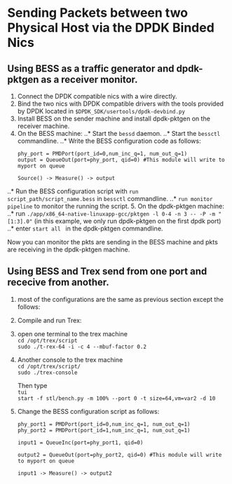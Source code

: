 # Sending Packets between two Physical Host via the DPDK Binded Nics

## Using BESS as a traffic generator and dpdk-pktgen as a receiver monitor.
1. Connect the DPDK compatible nics with a wire directly.
2. Bind the two nics with DPDK compatible drivers with the tools provided by DPDK located in ```$DPDK_SDK/usertools/dpdk-devbind.py```
3. Install BESS on the sender machine and install dpdk-pktgen on the receiver machine.
4. On the BESS machine:
  ..* Start the ```bessd``` daemon.
  ..* Start the ```bessctl``` commandline.
  ..* Write the BESS configuration code as follows:
      ```
      phy_port = PMDPort(port_id=0,num_inc_q=1, num_out_q=1)
      output = QueueOut(port=phy_port, qid=0) #This module will write to myport on queue

      Source() -> Measure() -> output
      ```
  ..* Run the BESS configuration script with ```run script_path/script_name.bess``` in ```bessctl``` commandline.
  ..* ```run monitor pipeline``` to monitor the running the script.
5. On the dpdk-pktgen machine:
  ..* run ```./app/x86_64-native-linuxapp-gcc/pktgen -l 0-4 -n 3 -- -P -m "[1:3].0"``` (in this example, we only run dpdk-pktgen on the first dpdk port)
  ..* enter ```start all ``` in the dpdk-pktgen commandline.

Now you can monitor the pkts are sending in the BESS machine and pkts are receiving in the dpdk-pktgen machine.

## Using BESS and Trex send from one port and rececive from another.
1. most of the configurations are the same as previous section except the follows:
2. Compile and run Trex:
  1. open one terminal to the trex machine  
   `cd /opt/trex/script`  
   `sudo ./t-rex-64 -i -c 4 --mbuf-factor 0.2`

  2. Another console to the trex machine  
     `cd /opt/trex/script/`  
     `sudo ./trex-console`  

     Then type  
     `tui`  
     `start -f stl/bench.py -m 100% --port 0 -t size=64,vm=var2 -d 10`
3. Change the BESS configuration script as follows:
    ```
    phy_port1 = PMDPort(port_id=0,num_inc_q=1, num_out_q=1)
    phy_port2 = PMDPort(port_id=1,num_inc_q=1, num_out_q=1)

    input1 = QueueInc(port=phy_port1, qid=0)

    output2 = QueueOut(port=phy_port2, qid=0) #This module will write to myport on queue

    input1 -> Measure() -> output2
    ```
